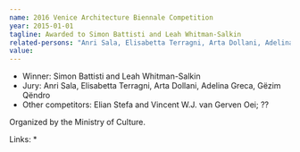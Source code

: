 ```yaml
---
name: 2016 Venice Architecture Biennale Competition
year: 2015-01-01
tagline: Awarded to Simon Battisti and Leah Whitman-Salkin
related-persons: "Anri Sala, Elisabetta Terragni, Arta Dollani, Adelina Greca, Gëzim Qëndro, Mirela Kumbaro, Simon Battisti, Leah Whitman-Salkin"
value:
---
```

* Winner: Simon Battisti and Leah Whitman-Salkin
* Jury: Anri Sala, Elisabetta Terragni, Arta Dollani, Adelina Greca, Gëzim Qëndro
* Other competitors: Elian Stefa and Vincent W.J. van Gerven Oei; ??

Organized by the Ministry of Culture.

Links:
*
